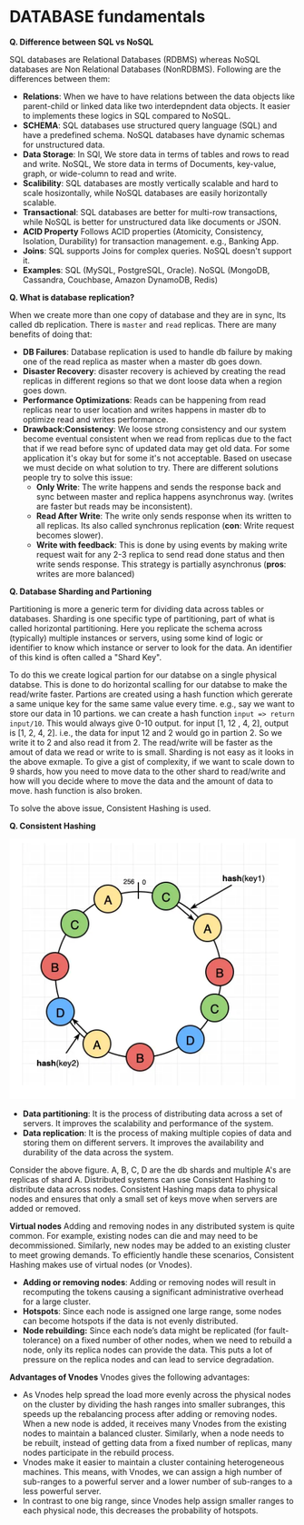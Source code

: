 # DATABASE fundamentals

**Q. Difference between SQL vs NoSQL**

SQL databases are Relational Databases (RDBMS) whereas NoSQL databases are Non Relational Databases (NonRDBMS). Following are the differences between them:
- **Relations**: When we have to have relations between the data objects like parent-child or linked data like two interdepndent data objects. It easier to implements these logics in SQL compared to NoSQL.
- **SCHEMA**: SQL databases use structured query language (SQL) and have a predefined schema. NoSQL databases have dynamic schemas for unstructured data.
- **Data Storage**: In SQl, We store data in terms of tables and rows to read and write. NoSQL, We store data in terms of Documents, key-value, graph, or wide-column to read and write.
- **Scalibility**: SQL databases are mostly vertically scalable and hard to scale hosizontally, while NoSQL databases are easily horizontally scalable.
- **Transactional**: SQL databases are better for multi-row transactions, while NoSQL is better for unstructured data like documents or JSON. 
- **ACID Property** Follows ACID properties (Atomicity, Consistency, Isolation, Durability) for transaction management. e.g., Banking App.
- **Joins**: SQL supports Joins for complex queries. NoSQL doesn't support it.
- **Examples**: SQL (MySQL, PostgreSQL, Oracle). NoSQL (MongoDB, Cassandra, Couchbase, Amazon DynamoDB, Redis)

**Q. What is database replication?**

When we create more than one copy of database and they are in sync, Its called db replication. There is `master` and `read` replicas.
There are many benefits of doing that:
- **DB Failures**: Database replication is used to handle db failure by making one of the read replica as master when a master db goes down.
- **Disaster Recovery**: disaster recovery is achieved by creating the read replicas in different regions so that we dont loose data when a region goes down.
- **Performance Optimizations**: Reads can be happening from read replicas near to user location and writes happens in master db to optimize read and writes performance.
- **Drawback:Consistency**: We loose strong consistency and our system become eventual consistent when we read from replicas due to the fact that if we read before sync of updated data may get old data. For some application it's okay but for some it's not acceptable. Based on usecase we must decide on what solution to try.
There are different solutions people try to solve this issue:
    - **Only Write**: The write happens and sends the response back and sync between master and replica happens asynchronus way. (writes are faster but reads may be inconsistent).
    - **Read After Write**: The write only sends response when its written to all replicas. Its also called synchronus replication (**con**: Write request becomes slower).
    - **Write with feedback**: This is done by using events by making write request wait for any 2-3 replica to send read done status and then write sends response. This strategy is partially asynchronus (**pros**: writes are more balanced)


**Q. Database Sharding and Partioning**

Partitioning is more a generic term for dividing data across tables or databases. Sharding is one specific type of partitioning, part of what is called horizontal partitioning.
Here you replicate the schema across (typically) multiple instances or servers, using some kind of logic or identifier to know which instance or server to look for the data. An identifier of this kind is often called a "Shard Key".  

To do this we create logical partion for our databse on a single physical databse. This is done to do horizontal scalling for our databse to make the read/write faster. Partions are created using a hash function which gererate a same unique key for the same same value every time. 
e.g., say we want to store our data in 10 partions. we can create a hash function `input => return input/10`. This would always give 0-10 output. for input [1, 12 , 4, 2], output is [1, 2, 4, 2]. i.e., the data for input 12 and 2 would go in partion 2. So we write it to 2 and also read it from 2. The read/write will be faster as the amout of data we read or write to is small.
Sharding is not easy as it looks in the above exmaple. To give a gist of complexity, if we want to scale down to 9 shards, how you need to move data to the other shard to read/write and how will you decide where to move the data and the amount of data to move. hash function is also broken. 

To solve the above issue, Consistent Hashing is used. 

**Q. Consistent Hashing**

![consistent hashing](../public/consistent-hashing.jpg.png)

- **Data partitioning**: It is the process of distributing data across a set of servers. It improves the scalability and performance of the system.
- **Data replication**: It is the process of making multiple copies of data and storing them on different servers. It improves the availability and durability of the data across the system.

Consider the above figure. A, B, C, D are the db shards and multiple A's are replicas of shard A.
Distributed systems can use Consistent Hashing to distribute data across nodes. Consistent Hashing maps data to physical nodes and ensures that only a small set of keys move when servers are added or removed.

**Virtual nodes**
Adding and removing nodes in any distributed system is quite common. For example, existing nodes can die and may need to be decommissioned. Similarly, new nodes may be added to an existing cluster to meet growing demands. To efficiently handle these scenarios, Consistent Hashing makes use of virtual nodes (or Vnodes).
- **Adding or removing nodes**: Adding or removing nodes will result in recomputing the tokens causing a significant administrative overhead for a large cluster.
- **Hotspots**: Since each node is assigned one large range, some nodes can become hotspots if the data is not evenly distributed.
- **Node rebuilding:** Since each node’s data might be replicated (for fault-tolerance) on a fixed number of other nodes, when we need to rebuild a node, only its replica nodes can provide the data. This puts a lot of pressure on the replica nodes and can lead to service degradation.

**Advantages of Vnodes**
Vnodes gives the following advantages:
- As Vnodes help spread the load more evenly across the physical nodes on the cluster by dividing the hash ranges into smaller subranges, this speeds up the rebalancing process after adding or removing nodes. When a new node is added, it receives many Vnodes from the existing nodes to maintain a balanced cluster. Similarly, when a node needs to be rebuilt, instead of getting data from a fixed number of replicas, many nodes participate in the rebuild process.
- Vnodes make it easier to maintain a cluster containing heterogeneous machines. This means, with Vnodes, we can assign a high number of sub-ranges to a powerful server and a lower number of sub-ranges to a less powerful server.
- In contrast to one big range, since Vnodes help assign smaller ranges to each physical node, this decreases the probability of hotspots.


